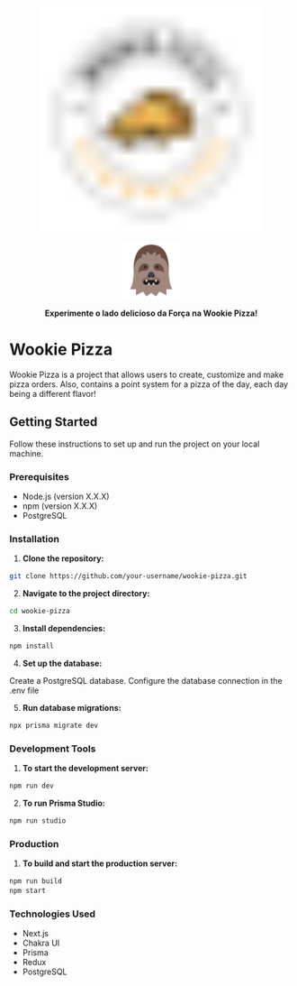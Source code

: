 <p align="center">
<img src="./public/wookie-logo.svg" alt="Alt Text" width="400" height="400" />

</p>
<div align="center">
  <img src="./public/chewbacca.svg" alt="Alt Text" width="100" height="100" />

**Experimente o lado delicioso da Força na Wookie Pizza!**

</div>

# Wookie Pizza

Wookie Pizza is a project that allows users to create, customize and make pizza orders. Also, contains a point system for a pizza of the day, each day being a different flavor!

## Getting Started

Follow these instructions to set up and run the project on your local machine.

### Prerequisites

- Node.js (version X.X.X)
- npm (version X.X.X)
- PostgreSQL

### Installation

1. **Clone the repository:**

```bash
git clone https://github.com/your-username/wookie-pizza.git
```

2. **Navigate to the project directory:**

```bash
cd wookie-pizza
```

3. **Install dependencies:**

```bash
npm install
```

4. **Set up the database:**

Create a PostgreSQL database.
Configure the database connection in the .env file

5. **Run database migrations:**

```bash
npx prisma migrate dev
```

### Development Tools

1. **To start the development server:**

```bash
npm run dev
```

2. **To run Prisma Studio:**

```bash
npm run studio
```

### Production

1. **To build and start the production server:**

```bash
npm run build
npm start
```

### Technologies Used

- Next.js
- Chakra UI
- Prisma
- Redux
- PostgreSQL
